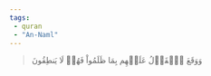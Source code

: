 ```yaml
---
tags: 
 - quran 
 - "An-Naml"
---
```


> وَوَقَعَ ٱلۡقَوۡلُ عَلَيۡهِم بِمَا ظَلَمُواْ فَهُمۡ لَا يَنطِقُونَ
